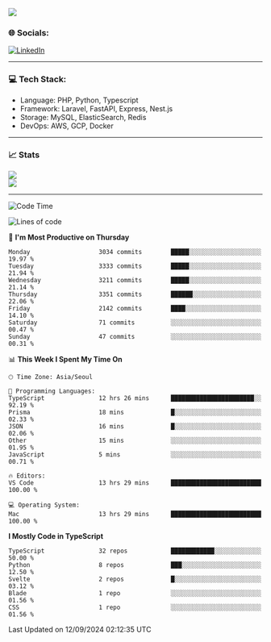 <!--[![](https://visitcount.itsvg.in/api?id=jin-wk&icon=7&color=12)](https://visitcount.itsvg.in)-->
<!--[![Hits](https://hits.seeyoufarm.com/api/count/incr/badge.svg?url=https%3A%2F%2Fgithub.com%2Fjin-wk&count_bg=%235F625C&title_bg=%23555555&icon=github.svg&icon_color=%23E7E7E7&title=Hits&edge_flat=false)](https://hits.seeyoufarm.com)-->
![](https://komarev.com/ghpvc/?username=jin-wk&color=lightgrey&style=for-the-badge)

### 🌐 Socials:
[![LinkedIn](https://img.shields.io/badge/LinkedIn-%230077B5.svg?logo=linkedin&logoColor=white)](https://linkedin.com/in/jinwook-lee-242625241) 

---

### 💻 Tech Stack:
  - Language: PHP, Python, Typescript
  - Framework: Laravel, FastAPI, Express, Nest.js
  - Storage: MySQL, ElasticSearch, Redis
  - DevOps: AWS, GCP, Docker

---

### 📈 Stats
![](https://github-readme-stats.vercel.app/api?username=jin-wk&theme=dark&hide_border=true&include_all_commits=true&count_private=true)<br/>
![](https://github-readme-streak-stats.herokuapp.com/?user=jin-wk&theme=dark&hide_border=true)<br/>

---

<!--START_SECTION:waka-->
![Code Time](http://img.shields.io/badge/Code%20Time-1%2C663%20hrs%2017%20mins-blue)

![Lines of code](https://img.shields.io/badge/From%20Hello%20World%20I%27ve%20Written-4.4%20million%20lines%20of%20code-blue)

📅 **I'm Most Productive on Thursday** 

```text
Monday                   3034 commits        █████░░░░░░░░░░░░░░░░░░░░   19.97 % 
Tuesday                  3333 commits        █████░░░░░░░░░░░░░░░░░░░░   21.94 % 
Wednesday                3211 commits        █████░░░░░░░░░░░░░░░░░░░░   21.14 % 
Thursday                 3351 commits        ██████░░░░░░░░░░░░░░░░░░░   22.06 % 
Friday                   2142 commits        ████░░░░░░░░░░░░░░░░░░░░░   14.10 % 
Saturday                 71 commits          ░░░░░░░░░░░░░░░░░░░░░░░░░   00.47 % 
Sunday                   47 commits          ░░░░░░░░░░░░░░░░░░░░░░░░░   00.31 % 
```


📊 **This Week I Spent My Time On** 

```text
🕑︎ Time Zone: Asia/Seoul

💬 Programming Languages: 
TypeScript               12 hrs 26 mins      ███████████████████████░░   92.19 % 
Prisma                   18 mins             █░░░░░░░░░░░░░░░░░░░░░░░░   02.33 % 
JSON                     16 mins             █░░░░░░░░░░░░░░░░░░░░░░░░   02.06 % 
Other                    15 mins             ░░░░░░░░░░░░░░░░░░░░░░░░░   01.95 % 
JavaScript               5 mins              ░░░░░░░░░░░░░░░░░░░░░░░░░   00.71 % 

🔥 Editors: 
VS Code                  13 hrs 29 mins      █████████████████████████   100.00 % 

💻 Operating System: 
Mac                      13 hrs 29 mins      █████████████████████████   100.00 % 
```

**I Mostly Code in TypeScript** 

```text
TypeScript               32 repos            ████████████░░░░░░░░░░░░░   50.00 % 
Python                   8 repos             ███░░░░░░░░░░░░░░░░░░░░░░   12.50 % 
Svelte                   2 repos             █░░░░░░░░░░░░░░░░░░░░░░░░   03.12 % 
Blade                    1 repo              ░░░░░░░░░░░░░░░░░░░░░░░░░   01.56 % 
CSS                      1 repo              ░░░░░░░░░░░░░░░░░░░░░░░░░   01.56 % 
```




 Last Updated on 12/09/2024 02:12:35 UTC
<!--END_SECTION:waka-->
